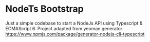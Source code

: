 NodeTs Bootstrap
================

Just a simple codebase to start a NodeJs API using Typescript & ECMAScript 6. Project adapted from yeoman generator https://www.npmjs.com/package/generator-nodejs-cli-typescript

